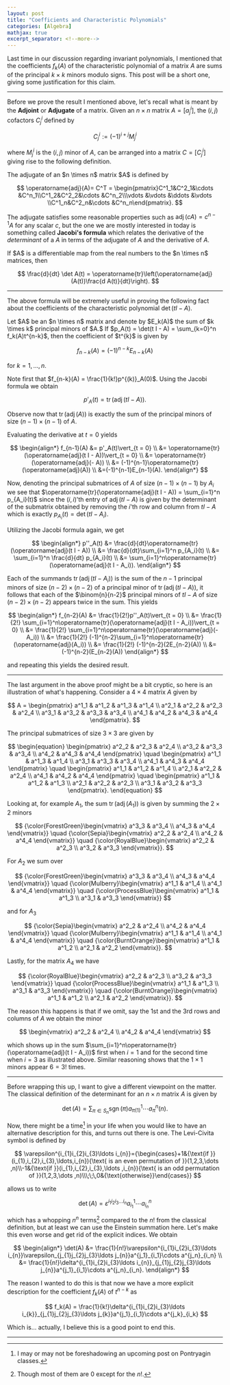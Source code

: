 ```yaml
---
layout: post
title: "Coefficients and Characteristic Polynomials"
categories: [Algebra]
mathjax: true
excerpt_separator: <!--more-->
---
```


Last time in our discussion regarding invariant polynomials, I mentioned that the coefficients $f_k(A)$ of the characteristic polynomial of a matrix $A$ are sums of the principal $k \times k$ minors modulo signs. This post will be a short one, giving some justification for this claim.

<!--more-->

---

Before we prove the result I mentioned above, let's recall what is meant by the <b>Adjoint</b> or <b>Adjugate</b> of a matrix. Given an $n \times n$ matrix $A = [a^i_j]$, the $(i,j)$ cofactors $C^i_j$ defined by 

$$
C^i_j := (-1)^{i+j}M^i_j
$$

where $M^i_j$ is the $(i,j)$ minor of $A$, can be arranged into a matrix $C = [C^i_j]$ giving rise to the following definition.

<div class="definition">
The adjugate of an $n \times n$ matrix $A$ is defined by

$$
\operatorname{adj}(A)= C^T = \begin{pmatrix}C^1_1&C^2_1&\cdots &C^n_1\\C^1_2&C^2_2&\cdots &C^n_2\\\vdots &\vdots &\ddots &\vdots \\C^1_n&C^2_n&\cdots &C^n_n\end{pmatrix}.
$$

</div>

The adjugate satisfies some reasonable properties such as $\operatorname{adj}(cA) = c^{n-1}A$ for any scalar $c$, but the one we are mostly interested in today is something called <b>Jacobi's formula</b> which relates the derivative of the _determinant_ of a $A$ in terms of the adjugate of $A$ and the derivative of $A$.

<div class="theorem" text="(Jacobi's formula)">
If $A$ is a differentiable map from the real numbers to the $n \times n$ matrices, then

$$
\frac{d}{dt} \det A(t) = \operatorname{tr}\left(\operatorname{adj}(A(t))\frac{d A(t)}{dt}\right).
$$

</div>

---

The above formula will be extremely useful in proving the following fact about the coefficients of the characteristic polynomial $\det(t I - A)$.

<div class="proposition">
Let $A$ be an $n \times n$ matrix and denote by $E_k(A)$ the sum of $k \times k$ principal minors of $A.$ If $p_A(t) = \det(t I - A) = \sum_{k=0}^n f_k(A)t^{n-k}$, then the coefficient of $t^{k}$ is given by

$$
f_{n-k}(A) = (-1)^{n-k}E_{n-k}(A)
$$

for $k = 1,\dots, n$.
</div>

<div class="proof">
Note first that $f_{n-k}(A) = \frac{1}{k!}p^{(k)}_A(0)$. Using the Jacobi formula we obtain

$$
p'_A(t) = \operatorname{tr}(\operatorname{adj}(t I - A)).
$$

Observe now that $\operatorname{tr}(\operatorname{adj}(A))$ is exactly the sum of the principal minors of size $(n-1) \times (n-1)$ of $A$.

Evaluating the derivative at $t = 0$ yields

$$
\begin{align*}
f_{n-1}(A) &= p'_A(t)\vert_{t = 0} \\
&= \operatorname{tr}(\operatorname{adj}(t I - A))\vert_{t = 0} \\
&= \operatorname{tr}(\operatorname{adj}(- A)) \\
&= (-1)^{n-1}\operatorname{tr}(\operatorname{adj}(A)) \\
&=(-1)^{n-1}E_{n-1}(A).
\end{align*}
$$

Now, denoting the principal submatrices of $A$ of size $(n-1) \times (n-1)$ by $A_i$ we see that $\operatorname{tr}(\operatorname{adj}(t I - A)) = \sum_{i=1}^n p_{A_i}(t)$ since the $(i,i)$'th entry of $\operatorname{adj}(t I - A)$ is given by the determinant of the submatrix obtained by removing the $i$'th row and column from $t I - A$ which is exactly $p_{A_i}(t) = \det(t I - A_i)$.

Utilizing the Jacobi formula again, we get

$$
\begin{align*}
p''_A(t) &= \frac{d}{dt}\operatorname{tr}(\operatorname{adj}(t I - A)) \\
&= \frac{d}{dt}\sum_{i=1}^n p_{A_i}(t) \\
&= \sum_{i=1}^n \frac{d}{dt} p_{A_i}(t) \\
&= \sum_{i=1}^n\operatorname{tr}(\operatorname{adj}(t I - A_i)).
\end{align*}
$$


Each of the summands $\operatorname{tr}(\operatorname{adj}(t I - A_i))$ is the sum of the $n-1$ principal minors of size $(n-2) \times (n-2)$ of a principal minor of $\operatorname{tr}(\operatorname{adj}(t I - A))$, it follows that each of the $\binom{n}{n-2}$ principal minors of $t I - A$ of size $(n-2) \times (n-2)$ appears twice in the sum. This yields

$$
\begin{align*}
f_{n-2}(A) &= \frac{1}{2!}p''_A(t)\vert_{t = 0} \\
&= \frac{1}{2!} \sum_{i=1}^n\operatorname{tr}(\operatorname{adj}(t I - A_i))\vert_{t = 0} \\
&= \frac{1}{2!} \sum_{i=1}^n\operatorname{tr}(\operatorname{adj}(- A_i)) \\
&= \frac{1}{2!} (-1)^{n-2}\sum_{i=1}^n\operatorname{tr}(\operatorname{adj}(A_i)) \\
&= \frac{1}{2!} (-1)^{n-2}(2E_{n-2}(A)) \\
&= (-1)^{n-2}(E_{n-2}(A))
\end{align*}
$$

and repeating this yields the desired result.

</div>

---

The last argument in the above proof might be a bit cryptic, so here is an illustration of what's happening. Consider a $4 \times 4$ matrix $A$ given by

$$
A = \begin{pmatrix}
a^1_1 & a^1_2 & a^1_3 & a^1_4 \\
a^2_1 & a^2_2 & a^2_3 & a^2_4 \\
a^3_1 & a^3_2 & a^3_3 & a^3_4 \\
a^4_1 & a^4_2 & a^4_3 & a^4_4
\end{pmatrix}.
$$

The principal submatrices of size $3 \times 3$ are given by

$$
\begin{equation}
\begin{pmatrix}
a^2_2 & a^2_3 & a^2_4 \\
a^3_2 & a^3_3 & a^3_4 \\
a^4_2 & a^4_3 & a^4_4
\end{pmatrix} \quad
\begin{pmatrix}
a^1_1 & a^1_3 & a^1_4 \\
a^3_1 & a^3_3 & a^3_4 \\
a^4_1 & a^4_3 & a^4_4
\end{pmatrix} \quad
\begin{pmatrix}
a^1_1 & a^1_2 & a^1_4 \\
a^2_1 & a^2_2 & a^2_4 \\
a^4_1 & a^4_2 & a^4_4
\end{pmatrix} \quad
\begin{pmatrix}
a^1_1 & a^1_2 & a^1_3 \\
a^2_1 & a^2_2 & a^2_3 \\
a^3_1 & a^3_2 & a^3_3
\end{pmatrix}.
\end{equation}
$$


Looking at, for example $A_1$, the sum $\operatorname{tr}(\operatorname{adj}(A_1))$ is given by summing the $2 \times 2$ minors 

$$
{\color{ForestGreen}\begin{vmatrix}
a^3_3 & a^3_4 \\
a^4_3 & a^4_4 
\end{vmatrix}} \quad
{\color{Sepia}\begin{vmatrix}
a^2_2 & a^2_4 \\
a^4_2 & a^4_4 
\end{vmatrix}} \quad
{\color{RoyalBlue}\begin{vmatrix}
a^2_2 & a^2_3 \\
a^3_2 & a^3_3 
\end{vmatrix}}.
$$

For $A_2$ we sum over

$$
{\color{ForestGreen}\begin{vmatrix}
a^3_3 & a^3_4 \\
a^4_3 & a^4_4 
\end{vmatrix}} \quad
{\color{Mulberry}\begin{vmatrix}
a^1_1 & a^1_4 \\
a^4_1 & a^4_4 
\end{vmatrix}} \quad
{\color{ProcessBlue}\begin{vmatrix}
a^1_1 & a^1_3 \\
a^3_1 & a^3_3 
\end{vmatrix}}
$$

and for $A_3$

$$
{\color{Sepia}\begin{vmatrix}
a^2_2 & a^2_4 \\
a^4_2 & a^4_4 
\end{vmatrix}} \quad
{\color{Mulberry}\begin{vmatrix}
a^1_1 & a^1_4 \\
a^4_1 & a^4_4 
\end{vmatrix}} \quad
{\color{BurntOrange}\begin{vmatrix}
a^1_1 & a^1_2 \\
a^2_1 & a^2_2 
\end{vmatrix}}.
$$

Lastly, for the matrix $A_4$ we have

$$
{\color{RoyalBlue}\begin{vmatrix}
a^2_2 & a^2_3 \\
a^3_2 & a^3_3 
\end{vmatrix}} \quad
{\color{ProcessBlue}\begin{vmatrix}
a^1_1 & a^1_3 \\
a^3_1 & a^3_3 
\end{vmatrix}} \quad
{\color{BurntOrange}\begin{vmatrix}
a^1_1 & a^1_2 \\
a^2_1 & a^2_2 
\end{vmatrix}}.
$$

The reason this happens is that if we omit, say the $1$st and the $3$rd rows and columns of $A$ we obtain the minor

$$
  \begin{vmatrix}
a^2_2 & a^2_4 \\
a^4_2 & a^4_4 
\end{vmatrix}
$$

which shows up in the sum $\sum_{i=1}^n\operatorname{tr}(\operatorname{adj}(t I - A_i))$ first when $i = 1$ and for the second time when $i = 3$ as illustrated above. Similar reasoning shows that the $1 \times 1$ minors appear $6 = 3!$ times.

---

Before wrapping this up, I want to give a different viewpoint on the matter. The classical definition of the determinant for an $n \times n$ matrix $A$ is given by

$$
\det(A) = \sum_{\pi \in S_n} \operatorname{sgn}(\pi)a^1_{\pi(1)}\cdots a^n_\pi(n).
$$

Now, there might be a time[^1] in your life when you would like to have an alternative description for this, and turns out there is one. The Levi-Civita symbol is defined by

$$
\varepsilon^{i_{1}i_{2}i_{3}\ldots i_{n}}={\begin{cases}+1&{\text{if }}(i_{1},i_{2},i_{3},\ldots,i_{n}){\text{ is an even permutation of }}(1,2,3,\dots ,n)\\-1&{\text{if }}(i_{1},i_{2},i_{3},\ldots ,i_{n}){\text{ is an odd permutation of }}(1,2,3,\dots ,n)\\\;\;\,0&{\text{otherwise}}\end{cases}}
$$

allows us to write

$$
\det(A) = \varepsilon^{i_{1}i_{2}i_{3}\ldots i_{n}}a^1_{i_1}\cdots a^n_{i_n}
$$

which has a whopping $n^n$ terms[^2] compared to the $n!$ from the classical definition, but at least we can use the Einstein summation here. Let's make this even worse and get rid of the explicit indices. We obtain

$$
\begin{align*}
\det(A) &= \frac{1}{n!}\varepsilon^{i_{1}i_{2}i_{3}\ldots i_{n}}\varepsilon_{j_{1}j_{2}j_{3}\ldots j_{n}}a^{j_1}_{i_1}\cdots a^{j_n}_{i_n} \\ 
&= \frac{1}{n!}\delta^{i_{1}i_{2}i_{3}\ldots i_{n}}_{j_{1}j_{2}j_{3}\ldots j_{n}}a^{j_1}_{i_1}\cdots a^{j_n}_{i_n}.
\end{align*}
$$

The reason I wanted to do this is that now we have a more explicit description for the coefficient $f_{k}(A)$ of $t^{n-k}$ as 

$$
f_k(A) = \frac{1}{k!}\delta^{i_{1}i_{2}i_{3}\ldots i_{k}}_{j_{1}j_{2}j_{3}\ldots j_{k}}a^{j_1}_{i_1}\cdots a^{j_k}_{i_k}
$$

Which is... actually, I believe this is a good point to end this.

---

[^1]: I may or may not be foreshadowing an upcoming post on Pontryagin classes.

[^2]: Though most of them are $0$ except for the $n!$.